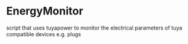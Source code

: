 # EnergyMonitor
script that uses tuyapower to monitor the electrical parameters of tuya compatible devices e.g. plugs
